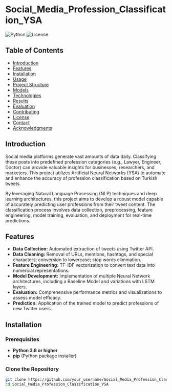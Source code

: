 # Social_Media_Profession_Classification_YSA

![Python](https://img.shields.io/badge/Python-3.8%2B-blue.svg)
![License](https://img.shields.io/badge/License-MIT-green.svg)


## Table of Contents

- [Introduction](#introduction)
- [Features](#features)
- [Installation](#installation)
- [Usage](#usage)
- [Project Structure](#project-structure)
- [Models](#models)
- [Technologies](#technologies)
- [Results](#results)
- [Evaluation](#evaluation)
- [Contributing](#contributing)
- [License](#license)
- [Contact](#contact)
- [Acknowledgments](#acknowledgments)

## Introduction

Social media platforms generate vast amounts of data daily. Classifying these posts into predefined profession categories (e.g., Lawyer, Engineer, Doctor) can provide valuable insights for businesses, researchers, and marketers. This project utilizes Artificial Neural Networks (YSA) to automate and enhance the accuracy of profession classification based on Turkish tweets.

By leveraging Natural Language Processing (NLP) techniques and deep learning architectures, this project aims to develop a robust model capable of accurately predicting user professions from their tweet content. The classification process involves data collection, preprocessing, feature engineering, model training, evaluation, and deployment for real-time predictions.

## Features

- **Data Collection:** Automated extraction of tweets using Twitter API.
- **Data Cleaning:** Removal of URLs, mentions, hashtags, and special characters; conversion to lowercase; stop words elimination.
- **Feature Engineering:** TF-IDF vectorization to convert text data into numerical representations.
- **Model Development:** Implementation of multiple Neural Network architectures, including a Baseline Model and variations with LSTM layers.
- **Evaluation:** Comprehensive performance metrics and visualizations to assess model efficacy.
- **Prediction:** Application of the trained model to predict professions of new Twitter users.

## Installation

### Prerequisites

- **Python 3.8 or higher**
- **pip** (Python package installer)

### Clone the Repository

```bash
git clone https://github.com/your_username/Social_Media_Profession_Classification_YSA.git
cd Social_Media_Profession_Classification_YSA

